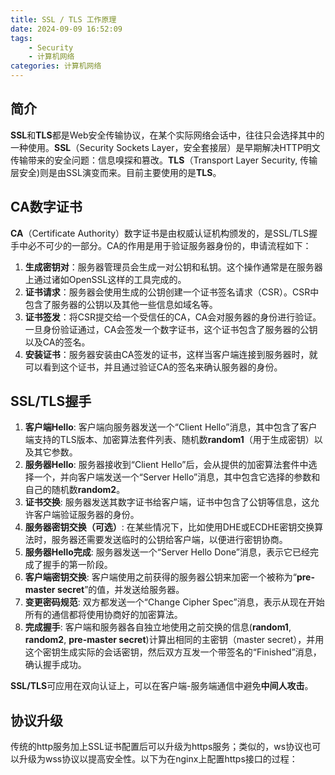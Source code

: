 ```yaml
---
title: SSL / TLS 工作原理
date: 2024-09-09 16:52:09
tags: 
    - Security
    - 计算机网络
categories: 计算机网络
---
```


## 简介

**SSL**和**TLS**都是Web安全传输协议，在某个实际网络会话中，往往只会选择其中的一种使用。**SSL**（Security Sockets Layer，安全套接层）是早期解决HTTP明文传输带来的安全问题：信息嗅探和篡改。**TLS**（Transport Layer Security, 传输层安全)则是由SSL演变而来。目前主要使用的是**TLS**。

## CA数字证书

**CA**（Certificate Authority）数字证书是由权威认证机构颁发的，是SSL/TLS握手中必不可少的一部分。CA的作用是用于验证服务器身份的，申请流程如下：

1. **生成密钥对**：服务器管理员会生成一对公钥和私钥。这个操作通常是在服务器上通过诸如OpenSSL这样的工具完成的。
2. **证书请求**：服务器会使用生成的公钥创建一个证书签名请求（CSR）。CSR中包含了服务器的公钥以及其他一些信息如域名等。
3. **证书签发**：将CSR提交给一个受信任的CA，CA会对服务器的身份进行验证。一旦身份验证通过，CA会签发一个数字证书，这个证书包含了服务器的公钥以及CA的签名。
4. **安装证书**：服务器安装由CA签发的证书，这样当客户端连接到服务器时，就可以看到这个证书，并且通过验证CA的签名来确认服务器的身份。

## SSL/TLS握手

1. **客户端Hello**: 客户端向服务器发送一个“Client Hello”消息，其中包含了客户端支持的TLS版本、加密算法套件列表、随机数**random1**（用于生成密钥）以及其它参数。
2. **服务器Hello**: 服务器接收到“Client Hello”后，会从提供的加密算法套件中选择一个，并向客户端发送一个“Server Hello”消息，其中包含它选择的参数和自己的随机数**random2**。
3. **证书交换**: 服务器发送其数字证书给客户端，证书中包含了公钥等信息，这允许客户端验证服务器的身份。
4. **服务器密钥交换（可选）**: 在某些情况下，比如使用DHE或ECDHE密钥交换算法时，服务器还需要发送临时的公钥给客户端，以便进行密钥协商。
5. **服务器Hello完成**: 服务器发送一个“Server Hello Done”消息，表示它已经完成了握手的第一阶段。
6. **客户端密钥交换**: 客户端使用之前获得的服务器公钥来加密一个被称为“**pre-master secret**”的值，并发送给服务器。
7. **变更密码规范**: 双方都发送一个“Change Cipher Spec”消息，表示从现在开始所有的通信都将使用协商好的加密算法。
8. **完成握手**: 客户端和服务器各自独立地使用之前交换的信息(**random1**, **random2**, **pre-master secret**)计算出相同的主密钥（master secret），并用这个密钥生成实际的会话密钥，然后双方互发一个带签名的“Finished”消息，确认握手成功。

**SSL/TLS**可应用在双向认证上，可以在客户端-服务端通信中避免**中间人攻击**。

## 协议升级

传统的http服务加上SSL证书配置后可以升级为https服务；类似的，ws协议也可以升级为wss协议以提高安全性。以下为在nginx上配置https接口的过程：